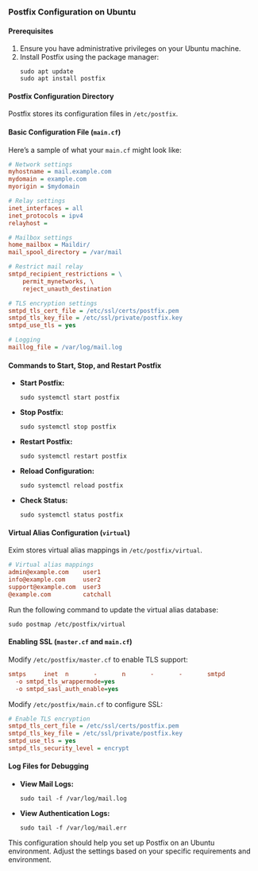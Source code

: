 ### Postfix Configuration on Ubuntu

#### Prerequisites
1. Ensure you have administrative privileges on your Ubuntu machine.
2. Install Postfix using the package manager:
     ```shell
     sudo apt update
     sudo apt install postfix
     ```

#### Postfix Configuration Directory
Postfix stores its configuration files in `/etc/postfix`.

#### Basic Configuration File (`main.cf`)

Here’s a sample of what your `main.cf` might look like:

```ini
# Network settings
myhostname = mail.example.com
mydomain = example.com
myorigin = $mydomain

# Relay settings
inet_interfaces = all
inet_protocols = ipv4
relayhost = 

# Mailbox settings
home_mailbox = Maildir/
mail_spool_directory = /var/mail

# Restrict mail relay
smtpd_recipient_restrictions = \
    permit_mynetworks, \
    reject_unauth_destination

# TLS encryption settings
smtpd_tls_cert_file = /etc/ssl/certs/postfix.pem
smtpd_tls_key_file = /etc/ssl/private/postfix.key
smtpd_use_tls = yes

# Logging
maillog_file = /var/log/mail.log
``` 

#### Commands to Start, Stop, and Restart Postfix

- **Start Postfix:**
  ```shell
  sudo systemctl start postfix
  ```
- **Stop Postfix:**
  ```shell
  sudo systemctl stop postfix
  ```
- **Restart Postfix:**
  ```shell
  sudo systemctl restart postfix
  ```
- **Reload Configuration:**
  ```shell
  sudo systemctl reload postfix
  ```
- **Check Status:**
  ```shell
  sudo systemctl status postfix
  ```

#### Virtual Alias Configuration (`virtual`)

Exim stores virtual alias mappings in `/etc/postfix/virtual`.

```ini
# Virtual alias mappings
admin@example.com    user1
info@example.com     user2
support@example.com  user3
@example.com         catchall 
```

Run the following command to update the virtual alias database:
```shell
sudo postmap /etc/postfix/virtual
```

#### Enabling SSL (`master.cf` and `main.cf`)

Modify `/etc/postfix/master.cf` to enable TLS support:

```ini
smtps     inet  n       -       n       -       -       smtpd
  -o smtpd_tls_wrappermode=yes
  -o smtpd_sasl_auth_enable=yes
```

Modify `/etc/postfix/main.cf` to configure SSL:

```ini
# Enable TLS encryption
smtpd_tls_cert_file = /etc/ssl/certs/postfix.pem
smtpd_tls_key_file = /etc/ssl/private/postfix.key
smtpd_use_tls = yes
smtpd_tls_security_level = encrypt
``` 

#### Log Files for Debugging

- **View Mail Logs:**
  ```shell
  sudo tail -f /var/log/mail.log
  ```
- **View Authentication Logs:**
  ```shell
  sudo tail -f /var/log/mail.err
  ```

This configuration should help you set up Postfix on an Ubuntu environment. Adjust the settings based on your specific requirements and environment.
